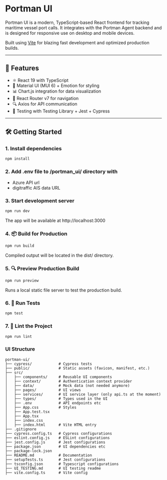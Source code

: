 # Portman UI

Portman UI is a modern, TypeScript-based React frontend for tracking maritime vessel port calls. It integrates with the Portman Agent backend and is designed for responsive use on desktop and mobile devices.

Built using [Vite](https://vitejs.dev/) for blazing fast development and optimized production builds.

---

## 🚀 Features

- ⚛️ React 19 with TypeScript
- 🎨 Material UI (MUI 6) + Emotion for styling
- 📊 Chart.js integration for data visualization
- 🔗 React Router v7 for navigation
- 🔍 Axios for API communication
- 🧪 Testing with Testing Library + Jest + Cypress

---

## 🛠️ Getting Started

### 1. Install dependencies

```bash
npm install
```

### 2. Add .env file to /portman_ui/ directory with
- Azure API url
- digitraffic AIS data URL

### 3. Start development server

```bash
npm run dev
```

The app will be available at http://localhost:3000

### 4. 📦 Build for Production

```bash
npm run build
```

Compiled output will be located in the dist/ directory.

### 5. 🔍 Preview Production Build

```bash
npm run preview
```

Runs a local static file server to test the production build.

### 6. 🧪 Run Tests

```bash
npm test
```

### 7. 🧹 Lint the Project

```bash
npm run lint
```

### UI Structure

```plaintext
portman-ui/
├── cypress/            # Cypress tests
├── public/             # Static assets (favicon, manifest, etc.)
├── src/
│   ├── components/     # Reusable UI components
│   ├── context/        # Authentication context provider
│   ├── data/           # Mock data (not needed anymore)
│   ├── pages/          # UI views
│   ├── services/       # UI service layer (only api.ts at the moment)
│   ├── types/          # Types used in the UI
│   ├── .env            # API endpoints etc
│   ├── App.css         # Styles
│   ├── App.test.tsx
│   ├── App.tsx
│   ├── index.css
│   ├── index.html      # Vite HTML entry
├── .gitignore
├── cypress.config.ts   # Cypress configurations
├── eslint.config.js    # ESLint configurations
├── jest.config.js      # Jest configurations
├── package.json        # UI dependencies etc
├── package-lock.json
├── README.md           # Documentation
├── setupTests.ts       # Jest configurations
├── tsconfig.json       # Typescript configurations
├── UI_TESTING.md       # UI testing readme
├── vite.config.ts      # Vite config
```

